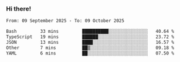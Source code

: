 ### Hi there!

<!--START_SECTION:waka-->

```txt
From: 09 September 2025 - To: 09 October 2025

Bash         33 mins         ██████████░░░░░░░░░░░░░░░   40.64 %
TypeScript   19 mins         ██████░░░░░░░░░░░░░░░░░░░   23.72 %
JSON         13 mins         ████░░░░░░░░░░░░░░░░░░░░░   16.57 %
Other        7 mins          ██▒░░░░░░░░░░░░░░░░░░░░░░   09.18 %
YAML         6 mins          ██░░░░░░░░░░░░░░░░░░░░░░░   07.50 %
```

<!--END_SECTION:waka-->
